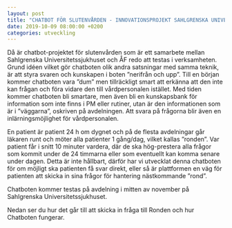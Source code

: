 ```yaml
---
layout: post
title: "CHATBOT FÖR SLUTENVÅRDEN - INNOVATIONSPROJEKT SAHLGRENSKA UNIVERSITETSSJUKHUSET"
date: 2019-10-09 08:00:00 +0200
categories: utveckling
---
```

Då är chatbot-projektet för slutenvården som är ett samarbete mellan Sahlgrenska Universitetssjukhuset och ÅF redo att testas i verksamheten. Grund idéen vilket gör chatboten olik andra satsningar med samma teknik, är att styra svaren och kunskapen i boten ”nerifrån och upp”. Till en början kommer chatboten vara ”dum” men tillräckligt smart att erkänna att den inte kan frågan och föra vidare den till vårdpersonalen istället. Med tiden kommer chatboten bli smartare, men även bli en kunskapsbank för information som inte finns i PM eller rutiner, utan är den informationen som är i ”väggarna”, oskriven på avdelningen. Att svara på frågorna blir även en inlärningsmöjlighet för vårdpersonalen.

En patient är patient 24 h om dygnet och på de flesta avdelningar går läkaren runt och möter alla patienter 1 gång/dag, vilket kallas ”ronden”. Var patient får i snitt 10 minuter vardera, där de ska hög-prestera alla frågor som kommit under de 24 timmarna eller som eventuellt kan komma senare under dagen. Detta är inte hållbart, därför har vi utvecklat denna chatboten för om möjligt ska patienten få svar direkt, eller så är plattformen en väg för patienten att skicka in sina frågor för hantering nästkommande ”rond”.

Chatboten kommer testas på avdelning i mitten av november på Sahlgrenska Universitetssjukhuset.

Nedan ser du hur det går till att skicka in fråga till Ronden och hur Chatboten fungerar.